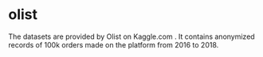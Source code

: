 # olist
The datasets are provided by Olist on Kaggle.com . It contains anonymized records of 100k orders made on the platform from 2016 to 2018.
